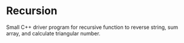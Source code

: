 # Recursion
Small C++ driver program for recursive function to reverse string, sum array, and calculate triangular number.
